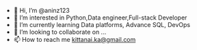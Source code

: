 - 👋 Hi, I’m @aninz123
- 👀 I’m interested in Python,Data engineer,Full-stack Developer
- 🌱 I’m currently learning Data platforms, Advance SQL, DevOps
- 💞️ I’m looking to collaborate on ...
- 📫 How to reach me kittanai.ka@gmail.com

<!---
aninz123/aninz123 is a ✨ special ✨ repository because its `README.md` (this file) appears on your GitHub profile.
You can click the Preview link to take a look at your changes.
--->
